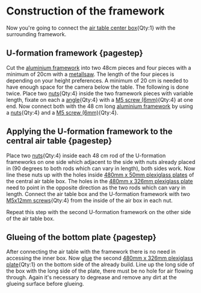 # Construction of the framework

Now you're going to connect the [air table center box](fromstep){Qty:1} with the surrounding framework.

## U-formation framework {pagestep}

Cut the [aluminium framework](framework.yml#20x20Rod) into two 48cm pieces and four pieces with a minimum of 20cm with a [metallsaw](tools.yml#metallsaw). The length of the four pieces is depending on your height preferences. A minimum of 20 cm is needed to have enough space for the camera below the table. The following is done twice. Place two [nuts](connectors.yml#5mmNuts){Qty:4} inside the two framework pieces with variable length, fixate on each a [angle](connectors.yml#5mmNuts_angle){Qty:4} with a [M5 screw (6mm)](screws.yml#m5x6mm_screw){Qty:4} at one end. Now connect both with the 48 cm long [aluminium framework](framework.yml#20x20Rod) by using a [nuts](connectors.yml#5mmNuts){Qty:4} and a [M5 screw (6mm)](screws.yml#m5x6mm_screw){Qty:4}.


## Applying the U-formation framework to the central air table {pagestep}

Place two [nuts](connectors.yml#5mmNuts){Qty:4} inside each 48 cm rod of the U-formation frameworks on one side which adjacent to the side with nuts already placed in (90 degrees to both rods which can vary in length), both sides work. Now line these nuts up with the holes inside [480mm x 50mm plexiglass plates](plexiglass.yml#480x50pg) of the central air table box. The holes in the [480mm x 326mm plexiglass plate](plexiglass.yml#480x326pg) need to point in the opposite direction as the two rods which can vary in length.
Connect the air table box and the U-formation framework with two [M5x12mm screws](screws.yml#m5x12mm_screw){Qty:4} from the inside of the air box in each nut. 

Repeat this step with the second U-formation framework on the other side of the air table box.


## Glueing of the bottom plate {pagestep}

After connecting the air table with the framework there is no need in accessing the inner box. Now [glue](tools.yml#acrifix_192) the second [480mm x 326mm plexiglass plate](plexiglass.yml#480x326pg){Qty:1} on the bottom side of the already build. Line up the long side of the box with the long side of the plate, there must be no hole for air flowing through. Again it's necessary to degrease and remove any dirt at the glueing surface before glueing.